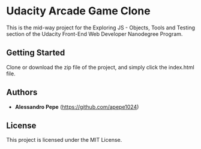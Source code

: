 # Udacity Arcade Game Clone

This is the mid-way project for the Exploring JS - Objects, Tools and Testing section of the Udacity Front-End Web Developer Nanodegree Program.

## Getting Started

Clone or download the zip file of the project, and simply click the index.html file.

## Authors

* **Alessandro Pepe** (https://github.com/apepe1024)

## License

This project is licensed under the MIT License.
